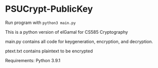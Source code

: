 # PSUCrypt-PublicKey
Run program with `python3 main.py`

This is a python version of elGamal for CS585 Cryptography

main.py contains all code for keygeneration, encryption, and decryption.

ptext.txt contains plaintext to be encrypted

Requirements: Python 3.9.1
